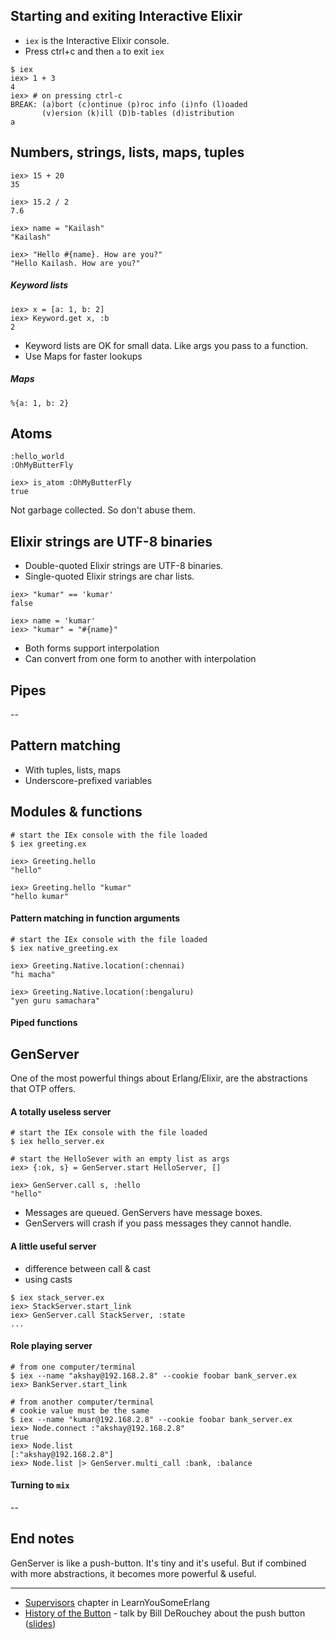 ## Starting and exiting Interactive Elixir

* `iex` is the Interactive Elixir console.
* Press ctrl+c and then `a` to exit `iex`

```
$ iex
iex> 1 + 3
4
iex> # on pressing ctrl-c
BREAK: (a)bort (c)ontinue (p)roc info (i)nfo (l)oaded
       (v)ersion (k)ill (D)b-tables (d)istribution
a
```

## Numbers, strings, lists, maps, tuples

```
iex> 15 + 20
35

iex> 15.2 / 2
7.6

iex> name = "Kailash"
"Kailash"

iex> "Hello #{name}. How are you?"
"Hello Kailash. How are you?"
```

##### Keyword lists

```
iex> x = [a: 1, b: 2]
iex> Keyword.get x, :b
2
```

* Keyword lists are OK for small data. Like args you pass to a function.
* Use Maps for faster lookups

##### Maps

```
%{a: 1, b: 2}
```

## Atoms

```
:hello_world
:OhMyButterFly
```

```
iex> is_atom :OhMyButterFly
true
```

Not garbage collected. So don't abuse them.

## Elixir strings are UTF-8 binaries

* Double-quoted Elixir strings are UTF-8 binaries.
* Single-quoted Elixir strings are char lists.

```
iex> "kumar" == 'kumar'
false

iex> name = 'kumar'
iex> "kumar" = "#{name}"
```

* Both forms support interpolation
* Can convert from one form to another with interpolation

## Pipes

--

## Pattern matching

* With tuples, lists, maps
* Underscore-prefixed variables

## Modules & functions

```
# start the IEx console with the file loaded
$ iex greeting.ex

iex> Greeting.hello
"hello"

iex> Greeting.hello "kumar"
"hello kumar"
```

#### Pattern matching in function arguments

```
# start the IEx console with the file loaded
$ iex native_greeting.ex

iex> Greeting.Native.location(:chennai)
"hi macha"

iex> Greeting.Native.location(:bengaluru)
"yen guru samachara"
```

#### Piped functions



## GenServer

One of the most powerful things about Erlang/Elixir, are the abstractions that OTP offers.

#### A totally useless server

```
# start the IEx console with the file loaded
$ iex hello_server.ex

# start the HelloSever with an empty list as args
iex> {:ok, s} = GenServer.start HelloServer, []

iex> GenServer.call s, :hello
"hello"
```

* Messages are queued. GenServers have message boxes.
* GenServers will crash if you pass messages they cannot handle.

#### A little useful server

* difference between call & cast
* using casts

```
$ iex stack_server.ex
iex> StackServer.start_link
iex> GenServer.call StackServer, :state
...
```

#### Role playing server

```
# from one computer/terminal
$ iex --name "akshay@192.168.2.8" --cookie foobar bank_server.ex
iex> BankServer.start_link

# from another computer/terminal
# cookie value must be the same
$ iex --name "kumar@192.168.2.8" --cookie foobar bank_server.ex
iex> Node.connect :"akshay@192.168.2.8"
true
iex> Node.list
[:"akshay@192.168.2.8"]
iex> Node.list |> GenServer.multi_call :bank, :balance
```

#### Turning to `mix`

--

## End notes

GenServer is like a push-button. It's tiny and it's useful. But if combined with more abstractions, it becomes more powerful & useful.

----

* [Supervisors](http://learnyousomeerlang.com/supervisors) chapter in LearnYouSomeErlang
* [History of the Button](https://www.youtube.com/watch?v=zdwUbhm-8Mw) - talk by Bill DeRouchey about the push button ([slides](http://www.slideshare.net/billder/history-of-the-button-at-sxsw))
